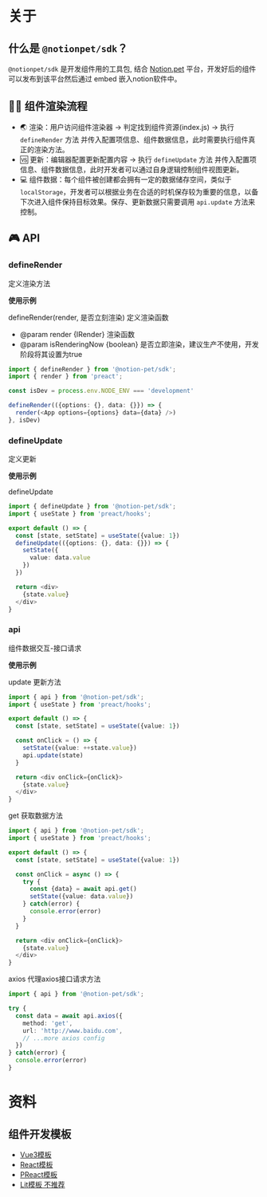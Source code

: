 # 关于

## 什么是 `@notionpet/sdk`？

`@notionpet/sdk` 是开发组件用的工具包, 结合 [Notion.pet](https://Notion.pet) 平台，开发好后的组件可以发布到该平台然后通过 embed 嵌入notion软件中。

## 🏄‍♀️  组件渲染流程

- 🌏  渲染：用户访问组件渲染器 -> 判定找到组件资源(index.js) -> 执行 `defineRender` 方法 并传入配置项信息、组件数据信息，此时需要执行组件真正的渲染方法。
- 🆚  更新：编辑器配置更新配置内容 -> 执行 `defineUpdate` 方法 并传入配置项信息、组件数据信息，此时开发者可以通过自身逻辑控制组件视图更新。
- 💻  组件数据：每个组件被创建都会拥有一定的数据储存空间，类似于 `localStorage`，开发者可以根据业务在合适的时机保存较为重要的信息，以备下次进入组件保持目标效果。保存、更新数据只需要调用 `api.update` 方法来控制。

## 🎮  API

### defineRender

定义渲染方法

**使用示例**

defineRender(render, 是否立刻渲染) 定义渲染函数
 * @param render {IRender} 渲染函数
 * @param isRenderingNow {boolean} 是否立即渲染，建议生产不使用，开发阶段将其设置为true

```ts
import { defineRender } from '@notion-pet/sdk';
import { render } from 'preact';

const isDev = process.env.NODE_ENV === 'development'

defineRender(({options: {}, data: {}}) => {
  render(<App options={options} data={data} />)
}, isDev)
```

### defineUpdate

定义更新

**使用示例**

defineUpdate

```ts
import { defineUpdate } from '@notion-pet/sdk';
import { useState } from 'preact/hooks';

export default () => {
  const [state, setState] = useState({value: 1})
  defineUpdate(({options: {}, data: {}}) => {
    setState({
      value: data.value
    })
  })

  return <div>
    {state.value}
  </div>
}
```

### api

组件数据交互-接口请求

**使用示例**

update 更新方法

```ts
import { api } from '@notion-pet/sdk';
import { useState } from 'preact/hooks';

export default () => {
  const [state, setState] = useState({value: 1})

  const onClick = () => {
    setState({value: ++state.value})
    api.update(state)
  }

  return <div onClick={onClick}>
    {state.value}
  </div>
}
```

get 获取数据方法

```ts
import { api } from '@notion-pet/sdk';
import { useState } from 'preact/hooks';

export default () => {
  const [state, setState] = useState({value: 1})

  const onClick = async () => {
    try {
      const {data} = await api.get()
      setState({value: data.value})
    } catch(error) {
      console.error(error)
    }
  }

  return <div onClick={onClick}>
    {state.value}
  </div>
}
```

axios 代理axios接口请求方法

```ts
import { api } from '@notion-pet/sdk';

try {
  const data = await api.axios({
    method: 'get',
    url: 'http://www.baidu.com',
    // ...more axios config
  })
} catch(error) {
  console.error(error)
}
```

# 资料
## 组件开发模板

- [Vue3模板](https://github.com/kuai-dian/notionpet-vue3-starter)
- [React模板](https://github.com/kuai-dian/notionpet-react-starter)
- [PReact模板](https://github.com/kuai-dian/notionpet-preact-starter)
- [Lit模板 不推荐](https://github.com/kuai-dian/notionpet-lit-starter)